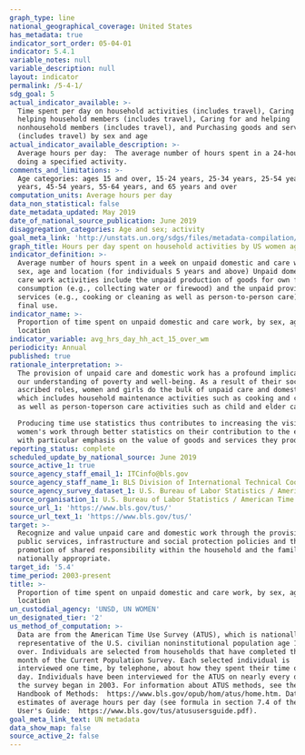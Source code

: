 ```yaml
---
graph_type: line
national_geographical_coverage: United States
has_metadata: true
indicator_sort_order: 05-04-01
indicator: 5.4.1
variable_notes: null
variable_description: null
layout: indicator
permalink: /5-4-1/
sdg_goal: 5
actual_indicator_available: >-
  Time spent per day on household activities (includes travel), Caring for and
  helping household members (includes travel), Caring for and helping
  nonhousehold members (includes travel), and Purchasing goods and services
  (includes travel) by sex and age
actual_indicator_available_description: >-
  Average hours per day:  The average number of hours spent in a 24-hour period
  doing a specified activity.
comments_and_limitations: >-
  Age categories: ages 15 and over, 15-24 years, 25-34 years, 25-54 years, 35-44
  years, 45-54 years, 55-64 years, and 65 years and over
computation_units: Average hours per day
data_non_statistical: false
date_metadata_updated: May 2019
date_of_national_source_publication: June 2019
disaggregation_categories: Age and sex; activity
goal_meta_link: 'http://unstats.un.org/sdgs/files/metadata-compilation/Metadata-Goal-5.pdf'
graph_title: Hours per day spent on household activities by US women ages 15 and older
indicator_definition: >-
  Average number of hours spent in a week on unpaid domestic and care work, by
  sex, age and location (for individuals 5 years and above) Unpaid domestic and
  care work activities include the unpaid production of goods for own final
  consumption (e.g., collecting water or firewood) and the unpaid provision of
  services (e.g., cooking or cleaning as well as person-to-person care) for own
  final use.
indicator_name: >-
  Proportion of time spent on unpaid domestic and care work, by sex, age and
  location
indicator_variable: avg_hrs_day_hh_act_15_over_wm
periodicity: Annual
published: true
rationale_interpretation: >-
  The provision of unpaid care and domestic work has a profound implication on
  our understanding of poverty and well-being. As a result of their socially
  ascribed roles, women and girls do the bulk of unpaid care and domestic work,
  which includes household maintenance activities such as cooking and cleaning
  as well as person-toperson care activities such as child and elder care. [2] 

  Producing time use statistics thus contributes to increasing the visibility of
  women's work through better statistics on their contribution to the economy '
  with particular emphasis on the value of goods and services they produce. [1]
reporting_status: complete
scheduled_update_by_national_source: June 2019
source_active_1: true
source_agency_staff_email_1: ITCinfo@bls.gov
source_agency_staff_name_1: BLS Division of International Technical Cooperation staff
source_agency_survey_dataset_1: U.S. Bureau of Labor Statistics / American Time Use Survey
source_organisation_1: U.S. Bureau of Labor Statistics / American Time Use Survey
source_url_1: 'https://www.bls.gov/tus/'
source_url_text_1: 'https://www.bls.gov/tus/'
target: >-
  Recognize and value unpaid care and domestic work through the provision of
  public services, infrastructure and social protection policies and the
  promotion of shared responsibility within the household and the family as
  nationally appropriate.
target_id: '5.4'
time_period: 2003-present
title: >-
  Proportion of time spent on unpaid domestic and care work, by sex, age and
  location
un_custodial_agency: 'UNSD, UN WOMEN'
un_designated_tier: '2'
us_method_of_computation: >-
  Data are from the American Time Use Survey (ATUS), which is nationally
  representative of the U.S. civilian noninstitutional population age 15 and
  over. Individuals are selected from households that have completed the 8th
  month of the Current Population Survey. Each selected individual is
  interviewed one time, by telephone, about how they spent their time on one
  day. Individuals have been interviewed for the ATUS on nearly every day since
  the survey began in 2003. For information about ATUS methods, see the BLS
  Handbook of Methods:  https://www.bls.gov/opub/hom/atus/home.htm. Data are
  estimates of average hours per day (see formula in section 7.4 of the ATUS
  User's Guide:  https://www.bls.gov/tus/atususersguide.pdf).
goal_meta_link_text: UN metadata
data_show_map: false
source_active_2: false
---
```

